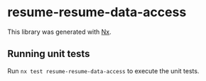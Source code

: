 # resume-resume-data-access

This library was generated with [Nx](https://nx.dev).

## Running unit tests

Run `nx test resume-resume-data-access` to execute the unit tests.

